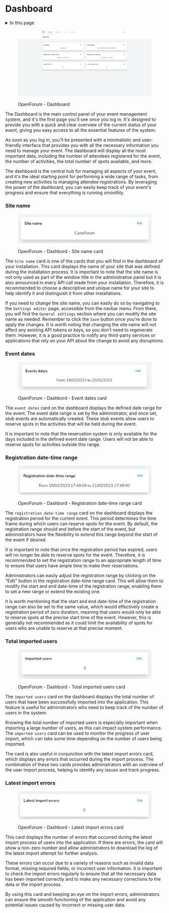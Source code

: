 # Dashboard

<details>

<summary>In this page</summary>

[Site name](dashboard.md#site-name)

[Event dates](dashboard.md#event-dates)

[Registration date-time range](dashboard.md#registration-date-time-range)

[Total imported users](dashboard.md#total-imported-users)

[Latest import errors](dashboard.md#latest-import-errors)

</details>

<figure><img src="../.gitbook/assets/image (4) (1).png" alt=""><figcaption><p>OpenForum - Dashboard</p></figcaption></figure>

The Dashboard is the main control panel of your event management system, and it's the first page you'll see once you log in. It's designed to provide you with a quick and clear overview of the current status of your event, giving you easy access to all the essential features of the system.

As soon as you log in, you'll be presented with a minimalistic and user-friendly interface that provides you with all the necessary information you need to manage your event. The dashboard will display all the most important data, including the number of attendees registered for the event, the number of activities, the total number of spots available, and more.

The dashboard is the central hub for managing all aspects of your event, and it's the ideal starting point for performing a wide range of tasks, from creating new activities to managing attendee registrations. By leveraging the power of the dashboard, you can easily keep track of your event's progress and ensure that everything is running smoothly.

### Site name

<figure><img src="../.gitbook/assets/image (3) (1).png" alt=""><figcaption><p>OpenForum - Dashbord - Site name card</p></figcaption></figure>

The `Site name` card is one of the cards that you will find in the dashboard of your installation. This card displays the name of your site that was defined during the installation process. It is important to note that the site name is not only used as part of the window title in the administrative panel but it is also announced in every API call made from your installation. Therefore, it is recommended to choose a descriptive and unique name for your site to help identify it and distinguish it from other installations.

If you need to change the site name, you can easily do so by navigating to the `Settings editor` page, accessible from the navbar menu. From there, you will find the `General settings` section where you can modify the site name as needed. Remember to click the `Save` button once you're done to apply the changes. It is worth noting that changing the site name will not affect any existing API tokens or keys, so you don't need to regenerate them. However, it is a good practice to notify any third-party services or applications that rely on your API about the change to avoid any disruptions.

### Event dates

<figure><img src="../.gitbook/assets/image (2) (1).png" alt=""><figcaption><p>OpenForum - Dashbord - Event dates card</p></figcaption></figure>

The `event dates` card on the dashboard displays the defined date range for the event. The event date range is set by the administrator, and once set, stub events are automatically created. These stub events allow users to reserve spots in the activities that will be held during the event.

It is important to note that the reservation system is only available for the days included in the defined event date range. Users will not be able to reserve spots for activities outside this range.

### Registration date-time range

<figure><img src="../.gitbook/assets/image.png" alt=""><figcaption><p>OpenForum - Dashbord - Registration date-time range card</p></figcaption></figure>

The `registration date-time range` card on the dashboard displays the registration period for the current event. This period determines the time frame during which users can reserve spots for the event. By default, the registration range should end before the start of the event, but administrators have the flexibility to extend this range beyond the start of the event if desired.

It is important to note that once the registration period has expired, users will no longer be able to reserve spots for the event. Therefore, it is recommended to set the registration range to an appropriate length of time to ensure that users have ample time to make their reservations.

Administrators can easily adjust the registration range by clicking on the "Edit" button in the registration date-time range card. This will allow them to modify the start and end date-time of the registration range, enabling them to set a new range or extend the existing one.

It is worth mentioning that the start and end date-time of the registration range can also be set to the same value, which would effectively create a registration period of zero duration, meaning that users would only be able to reserve spots at the precise start time of the event. However, this is generally not recommended as it could limit the availability of spots for users who are unable to reserve at that precise moment.

### Total imported users

<figure><img src="../.gitbook/assets/image (5) (1).png" alt=""><figcaption><p>OpenForum - Dashbord - Total imported users card</p></figcaption></figure>

The `imported users` card on the dashboard displays the total number of users that have been successfully imported into the application. This feature is useful for administrators who need to keep track of the number of users in the system.

Knowing the total number of imported users is especially important when importing a large number of users, as this can impact system performance. The `imported users` card can be used to monitor the progress of user import, which can take some time depending on the number of users being imported.

The card is also useful in conjunction with the latest import errors card, which displays any errors that occurred during the import process. The combination of these two cards provides administrators with an overview of the user import process, helping to identify any issues and track progress.

### Latest import errors

<figure><img src="../.gitbook/assets/image (1).png" alt=""><figcaption><p>OpenForum - Dashbord - Latest import errors card</p></figcaption></figure>

This card displays the number of errors that occurred during the latest import process of users into the application. If there are errors, the card will show a non-zero number and allow administrators to download the log of the latest import attempt for further analysis.

These errors can occur due to a variety of reasons such as invalid data format, missing required fields, or incorrect user information. It is important to check the import errors regularly to ensure that all the necessary data has been imported correctly and to make any necessary corrections to the data or the import process.

By using this card and keeping an eye on the import errors, administrators can ensure the smooth functioning of the application and avoid any potential issues caused by incorrect or missing user data.
